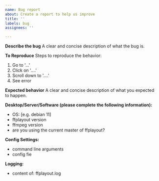 ```yaml
---
name: Bug report
about: Create a report to help us improve
title: ''
labels: bug
assignees: ''

---
```


**Describe the bug**
A clear and concise description of what the bug is.

**To Reproduce**
Steps to reproduce the behavior:
1. Go to '...'
2. Click on '....'
3. Scroll down to '....'
4. See error

**Expected behavior**
A clear and concise description of what you expected to happen.

**Desktop/Server/Software (please complete the following information):**
 - OS: [e.g. debian 11]
- ffplayout version
- ffmpeg version
- are you using the current master of ffplayout?

**Config Settings:**
- command line arguments
- config fie

**Logging:**
- content of: ffplayout.log
